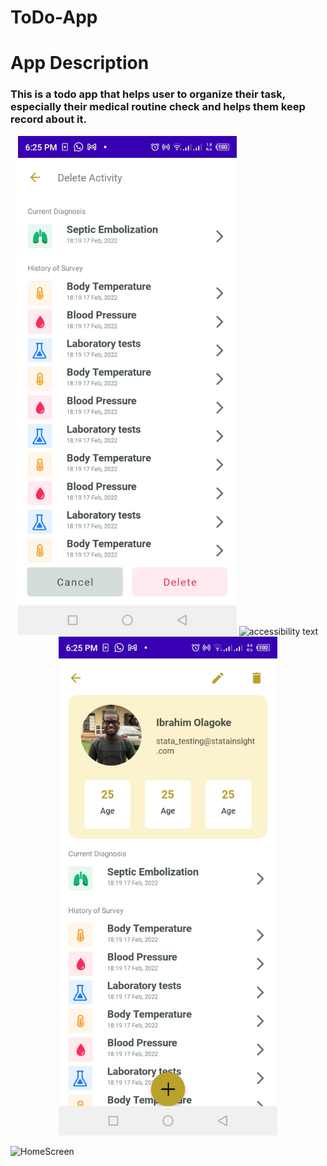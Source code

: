 # ToDo-App

# App Description
<h3> This is a todo app that helps user to organize their task, especially their medical routine check and helps them keep record about it.</h3>

<p align="center">
  <img src="https://github.com/Stata-Insight-Technologies/ToDo-App/blob/main/app/image/Screenshot_20220217-182521.jpg" width="350" title="Delete Activity">
  <img src="your_relative_path_here_number_2_large_name" width="350" alt="accessibility text">
  <img src="https://github.com/Stata-Insight-Technologies/ToDo-App/blob/main/app/image/Screenshot_20220217-182516.jpg" width="350" title="HomeScreen">
</p>


<img src="https://github.com/Stata-Insight-Technologies/ToDo-App/blob/main/app/image/todoGif.gif" width="350" title="HomeScreen">
